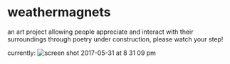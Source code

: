 # weathermagnets
an art project allowing people appreciate and interact with their surroundings through poetry
under construction, please watch your step!

currently: 
![screen shot 2017-05-31 at 8 31 09 pm](https://cloud.githubusercontent.com/assets/23648072/26703879/d16395a2-46f9-11e7-918c-a35eac0bb48b.png)
